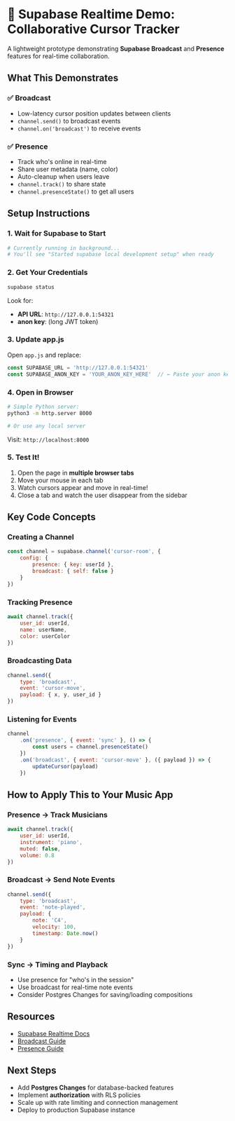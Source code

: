 # 🎯 Supabase Realtime Demo: Collaborative Cursor Tracker

A lightweight prototype demonstrating **Supabase Broadcast** and **Presence** features for real-time collaboration.

## What This Demonstrates

### ✅ **Broadcast**
- Low-latency cursor position updates between clients
- `channel.send()` to broadcast events
- `channel.on('broadcast')` to receive events

### ✅ **Presence**
- Track who's online in real-time
- Share user metadata (name, color)
- Auto-cleanup when users leave
- `channel.track()` to share state
- `channel.presenceState()` to get all users

## Setup Instructions

### 1. Wait for Supabase to Start
```bash
# Currently running in background...
# You'll see "Started supabase local development setup" when ready
```

### 2. Get Your Credentials
```bash
supabase status
```

Look for:
- **API URL**: `http://127.0.0.1:54321`
- **anon key**: (long JWT token)

### 3. Update app.js
Open `app.js` and replace:
```javascript
const SUPABASE_URL = 'http://127.0.0.1:54321'
const SUPABASE_ANON_KEY = 'YOUR_ANON_KEY_HERE'  // ← Paste your anon key
```

### 4. Open in Browser
```bash
# Simple Python server:
python3 -m http.server 8000

# Or use any local server
```

Visit: `http://localhost:8000`

### 5. Test It!
1. Open the page in **multiple browser tabs**
2. Move your mouse in each tab
3. Watch cursors appear and move in real-time!
4. Close a tab and watch the user disappear from the sidebar

## Key Code Concepts

### Creating a Channel
```javascript
const channel = supabase.channel('cursor-room', {
    config: {
        presence: { key: userId },
        broadcast: { self: false }
    }
})
```

### Tracking Presence
```javascript
await channel.track({
    user_id: userId,
    name: userName,
    color: userColor
})
```

### Broadcasting Data
```javascript
channel.send({
    type: 'broadcast',
    event: 'cursor-move',
    payload: { x, y, user_id }
})
```

### Listening for Events
```javascript
channel
    .on('presence', { event: 'sync' }, () => {
        const users = channel.presenceState()
    })
    .on('broadcast', { event: 'cursor-move' }, ({ payload }) => {
        updateCursor(payload)
    })
```

## How to Apply This to Your Music App

### Presence → Track Musicians
```javascript
await channel.track({
    user_id: userId,
    instrument: 'piano',
    muted: false,
    volume: 0.8
})
```

### Broadcast → Send Note Events
```javascript
channel.send({
    type: 'broadcast',
    event: 'note-played',
    payload: {
        note: 'C4',
        velocity: 100,
        timestamp: Date.now()
    }
})
```

### Sync → Timing and Playback
- Use presence for "who's in the session"
- Use broadcast for real-time note events
- Consider Postgres Changes for saving/loading compositions

## Resources

- [Supabase Realtime Docs](https://supabase.com/docs/guides/realtime)
- [Broadcast Guide](https://supabase.com/docs/guides/realtime/broadcast)
- [Presence Guide](https://supabase.com/docs/guides/realtime/presence)

## Next Steps

- Add **Postgres Changes** for database-backed features
- Implement **authorization** with RLS policies
- Scale up with rate limiting and connection management
- Deploy to production Supabase instance
